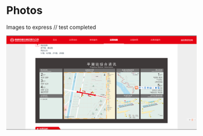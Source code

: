 # Photos
Images to express // test completed

![test](https://github.com/JaSevDon/Photos/blob/main/221128.PNG)
